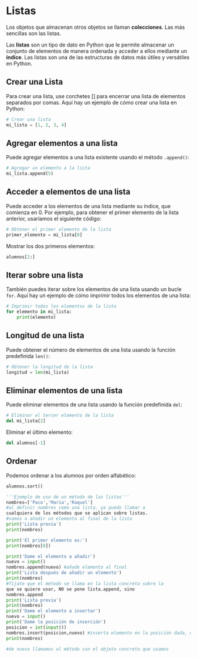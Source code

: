 # Listas

Los objetos que almacenan otros objetos se llaman **colecciones**. Las más sencillas son las listas.

Las **listas** son un tipo de dato en Python que le permite almacenar un conjunto de elementos de manera ordenada y acceder a ellos mediante un **índice**. Las listas son una de las estructuras de datos más útiles y versátiles en Python.

## Crear una Lista

Para crear una lista, use corchetes [] para encerrar una lista de elementos separados por comas. Aquí hay un ejemplo de cómo crear una lista en Python:

```python
# Crear una lista
mi_lista = [1, 2, 3, 4]
```

## Agregar elementos a una lista

Puede agregar elementos a una lista existente usando el método `.append()`:

```python
# Agregar un elemento a la lista
mi_lista.append(5)
```

## Acceder a elementos de una lista

Puede acceder a los elementos de una lista mediante su índice, que comienza en 0. Por ejemplo, para obtener el primer elemento de la lista anterior, usaríamos el siguiente código:

```python
# Obtener el primer elemento de la lista
primer_elemento = mi_lista[0]
```

Mostrar los dos primeros elementos:

```python
alumnos[2:]
```

## Iterar sobre una lista

También puedes iterar sobre los elementos de una lista usando un bucle `for`. Aquí hay un ejemplo de cómo imprimir todos los elementos de una lista:

```python
# Imprimir todos los elementos de la lista
for elemento in mi_lista:
    print(elemento)
```

## Longitud de una lista

Puede obtener el número de elementos de una lista usando la función predefinida `len()`:

```python
# Obtener la longitud de la lista
longitud = len(mi_lista)
```

## Eliminar elementos de una lista

Puede eliminar elementos de una lista usando la función predefinida `del`:

```python
# Eliminar el tercer elemento de la lista
del mi_lista[2]
```

Eliminar el último elemento:

```python
del alumnos[-1]
```

## Ordenar

Podemos ordenar a los alumnos por orden alfabético:

```python
alumnos.sort()
```

```python
'''Ejemplo de uso de un método de las listas'''
nombres=['Paco','María','Raquel']
#al definir nombres como una lista, ya puedo llamar a
cualquiera de los métodos que se aplican sobre listas.
#vamos a añadir un elemento al final de la lista
print('Lista previa')
print(nombres)

print('El primer elemento es:')
print(nombres[0])

print('Dame el elemento a añadir')
nuevo = input()
nombres.append(nuevo) #añade elemento al final
print('Lista después de añadir un elemento')
print(nombres)
#fíjate que el método se llama en la lista concreta sobre la
que se quiere usar, NO se pone lista.append, sino
nombres.append
print('Lista previa')
print(nombres)
print('Dame el elemento a insertar')
nuevo = input()
print('Dame la posición de inserción')
posicion = int(input())
nombres.insert(posicion,nuevo) #inserta elemento en la posición dada, ojo a la numeración que empieza por cero
print(nombres)

#de nuevo llamamos al método con el objeto concreto que usamos
```